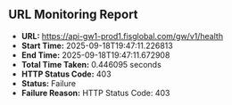 ## URL Monitoring Report

- **URL:** https://api-gw1-prod1.fisglobal.com/gw/v1/health
- **Start Time:** 2025-09-18T19:47:11.226813
- **End Time:** 2025-09-18T19:47:11.672908
- **Total Time Taken:** 0.446095 seconds
- **HTTP Status Code:** 403
- **Status:** Failure
- **Failure Reason:** HTTP Status Code: 403
